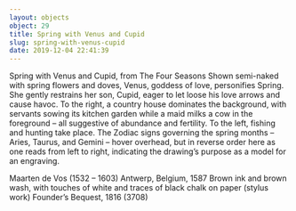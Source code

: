 ```yaml
---
layout: objects
object: 29
title: Spring with Venus and Cupid
slug: spring-with-venus-cupid
date: 2019-12-04 22:41:39
---
```

Spring with Venus and Cupid,  from The Four Seasons  Shown semi-naked with spring flowers and doves, Venus, goddess of love, personifies Spring. She gently restrains her son, Cupid, eager to let loose his love arrows and cause havoc. To the right, a country house dominates the background, with servants sowing its kitchen garden while a maid milks a cow in the foreground – all suggestive of abundance and fertility. To the left, fishing and hunting take place. The Zodiac signs governing the spring months – Aries, Taurus, and Gemini – hover overhead, but in reverse order here as one reads from left to right, indicating the drawing’s purpose as a model for an engraving.

Maarten de Vos (1532 – 1603)  Antwerp, Belgium, 1587  Brown ink and brown wash, with touches of white and traces of black chalk on paper (stylus work)  Founder’s Bequest, 1816 (3708)
